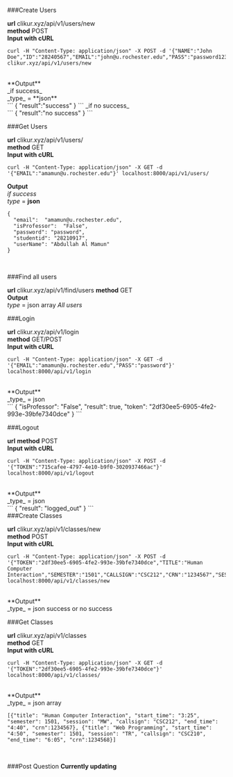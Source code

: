###Create Users

**url** clikur.xyz/api/v1/users/new <br>
**method** POST <br>
**Input with cURL** <br>
```
curl -H "Content-Type: application/json" -X POST -d '{"NAME":"John Doe","ID":"28240567","EMAIL":"john@u.rochester.edu","PASS":"password123","PROF":"False"}' clikur.xyz/api/v1/users/new
```
<br>
**Output** <br>
_if success_ <br>
_type_ = **json** <br>
```
{
  "result":"success"
}
```
_if no success_ <br>
```
{
  "result":"no success"
}
```
<br>

###Get Users

**url** clikur.xyz/api/v1/users/<email> <br>
**method** GET <br>
**Input with cURL**<br>
```
curl -H "Content-Type: application/json" -X GET -d '{"EMAIL":"amamun@u.rochester.edu"}' localhost:8000/api/v1/users/
```
**Output** <br>
_if success_ <br>
_type_ = **json**
```
{
  "email":  "amamun@u.rochester.edu",
  "isProfessor":  "False",
  "password": "password",
  "studentid": "28210917",
  "userName": "Abdullah Al Mamun"
}
```
<br>

###Find all users

**url** clikur.xyz/api/v1/find/users
**method** GET <br>
**Output**<br>
_type_ = json array
_All users_


###Login

**url** clikur.xyz/api/v1/login <br>
**method** GET/POST <br>
**Input with cURL** <br>
```
curl -H "Content-Type: application/json" -X GET -d '{"EMAIL":"amamun@u.rochester.edu","PASS":"password"}' localhost:8000/api/v1/login
```
<br>
**Output** <br>
_type_ = json <br>
```
{
  "isProfessor": "False", 
  "result": true, 
  "token": "2df30ee5-6905-4fe2-993e-39bfe7340dce"
}
```
<br>

###Logout

**url**
**method** POST <br>
**Input with cURL** <br>
```
curl -H "Content-Type: application/json" -X POST -d '{"TOKEN":"715cafee-4797-4e10-b9f0-3020937466ac"}' localhost:8000/api/v1/logout
```
<br>
**Output** <br>
_type_ = json <br> 
```
{
  "result": "logged_out"
}
```
<br>
###Create Classes

**url** clikur.xyz/api/v1/classes/new <br>
**method** POST <br>
**Input with cURL** <br>
```
curl -H "Content-Type: application/json" -X POST -d '{"TOKEN":"2df30ee5-6905-4fe2-993e-39bfe7340dce","TITLE":"Human Computer Interaction","SEMESTER":"1501","CALLSIGN":"CSC212","CRN":"1234567","SESSION":"MW","start_time":"3:25","end_time":"4:40"}' localhost:8000/api/v1/classes/new
```
<br>
**Output**<br>
_type_ = json
success or no success <br>

###Get Classes

**url** clikur.xyz/api/v1/classes <br>
**method** GET <br>
**Input with cURL** <br>
```
curl -H "Content-Type: application/json" -X GET -d '{"TOKEN":"2df30ee5-6905-4fe2-993e-39bfe7340dce"}' localhost:8000/api/v1/classes/
``` 
<br>
**Output** <br>
_type_ = json array <br>

```
[{"title": "Human Computer Interaction", "start_time": "3:25", "semester": 1501, "session": "MW", "callsign": "CSC212", "end_time": "4:40", "crn":1234567}, {"title": "Web Programming", "start_time": "4:50", "semester": 1501, "session": "TR", "callsign": "CSC210", "end_time": "6:05", "crn":1234568}]
```
<br>

###Post Question
__Currently updating__

